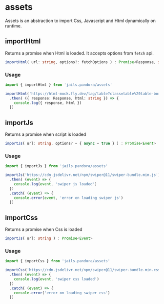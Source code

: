 # assets

Assets is an abstraction to import Css, Javascript and Html dynamically on runtime.


## importHtml
Returns a promise when Html is loaded. It accepts options from `fetch` api.

```ts 
importHtml( url: string, options?: fetchOptions ) : Promise<Response, string>
```

### Usage 

```ts 
import { importHtml } from 'jails.pandora/assets'

importHtml('https://html-mock.fly.dev/tag/table?class=table%20table-bordered')
  .then( ({ response: Response, html: string }) => {
    console.log({ response, html })
  })
```


## importJs
Returns a promise when script is loaded

```ts 
importJs( url: string, options? = { async = true } ) : Promise<Event>
```

### Usage 

```ts 
import { importJs } from 'jails.pandora/assets'

importJs('https://cdn.jsdelivr.net/npm/swiper@11/swiper-bundle.min.js')
  .then( (event) => {
    console.log(event, 'swiper js loaded') 
  })
  .catch( (event) => { 
    console.error(event, 'error on loading swiper js') 
  })
```


## importCss
Returns a promise when Css is loaded

```ts 
importJs( url: string ) : Promise<Event>
```

### Usage 

```ts 
import { importCss } from 'jails.pandora/assets'

importCss('https://cdn.jsdelivr.net/npm/swiper@11/swiper-bundle.min.css')
  .then( (event) => {
    console.log(event, 'swiper css loaded') 
  })
  .catch( (event) => {
    console.error('error on loading swiper css') 
  })
```